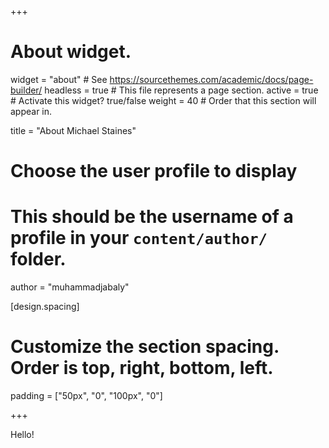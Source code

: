 +++
# About widget.
widget = "about"  # See https://sourcethemes.com/academic/docs/page-builder/
headless = true  # This file represents a page section.
active = true  # Activate this widget? true/false
weight = 40  # Order that this section will appear in.

title = "About Michael Staines"

# Choose the user profile to display
# This should be the username of a profile in your `content/author/` folder.
author = "muhammadjabaly"

[design.spacing]
  # Customize the section spacing. Order is top, right, bottom, left.
  padding = ["50px", "0", "100px", "0"]

+++

Hello!